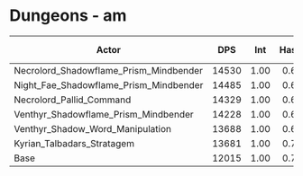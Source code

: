 # Dungeons - am
| Actor | DPS | Int | Haste | Crit | Mastery | Vers | DPS Weight |
|---|:---:|:---:|:---:|:---:|:---:|:---:|:---:|
|Necrolord_Shadowflame_Prism_Mindbender|14530|1.00|0.66|0.57|0.61|0.56|0.17|
|Night_Fae_Shadowflame_Prism_Mindbender|14485|1.00|0.64|0.55|0.56|0.54|0.17|
|Necrolord_Pallid_Command|14329|1.00|0.61|0.54|0.53|0.55|0.17|
|Venthyr_Shadowflame_Prism_Mindbender|14228|1.00|0.63|0.54|0.57|0.56|0.17|
|Venthyr_Shadow_Word_Manipulation|13688|1.00|0.61|0.57|0.57|0.57|0.18|
|Kyrian_Talbadars_Stratagem|13681|1.00|0.71|0.56|0.56|0.54|0.18|
|Base|12015|1.00|0.76|0.54|0.54|0.51|0.20|
